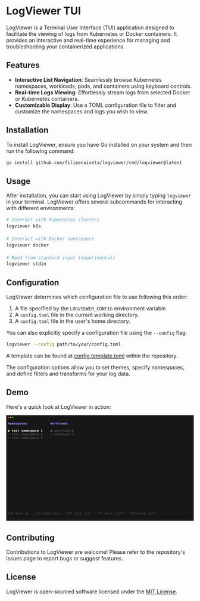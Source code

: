 # LogViewer TUI

LogViewer is a Terminal User Interface (TUI) application designed to facilitate the viewing of logs from Kubernetes or Docker containers. It provides an interactive and real-time experience for managing and troubleshooting your containerized applications.

## Features

- **Interactive List Navigation**: Seamlessly browse Kubernetes namespaces, workloads, pods, and containers using keyboard controls.
- **Real-time Logs Viewing**: Effortlessly stream logs from selected Docker or Kubernetes containers.
- **Customizable Display**: Use a TOML configuration file to filter and customize the namespaces and logs you wish to view.

## Installation

To install LogViewer, ensure you have Go installed on your system and then run the following command:

```bash
go install github.com/filipecaixeta/logviewer/cmd/logviewer@latest
```

## Usage

After installation, you can start using LogViewer by simply typing `logviewer` in your terminal. LogViewer offers several subcommands for interacting with different environments:

```bash
# Interact with Kubernetes clusters
logviewer k8s

# Interact with Docker containers
logviewer docker

# Read from standard input (experimental)
logviewer stdin
```

## Configuration

LogViewer determines which configuration file to use following this order:

1. A file specified by the `LOGVIEWER_CONFIG` environment variable.
2. A `config.toml` file in the current working directory.
3. A `config.toml` file in the user's home directory.

You can also explicitly specify a configuration file using the `--config` flag:

```bash
logviewer --config path/to/your/config.toml
```

A template can be found at [config.template.toml](config.template.toml) within the repository.

The configuration options allow you to set themes, specify namespaces, and define filters and transforms for your log data.

## Demo

Here's a quick look at LogViewer in action:

![LogViewer Demo](demo.gif)

## Contributing

Contributions to LogViewer are welcome! Please refer to the repository's issues page to report bugs or suggest features.

## License

LogViewer is open-sourced software licensed under the [MIT License](LICENSE).
